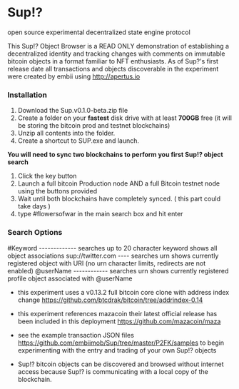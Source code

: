 # Sup!? 
open source experimental decentralized state engine protocol


This Sup!? Object Browser is a READ ONLY demonstration of establishing a decentralized identity and tracking changes with comments on immutable bitcoin objects in a format familiar to NFT enthusiasts. As of Sup?'s first release date all transactions and objects discoverable in the experiment were created by embii using http://apertus.io

### **Installation**

1. Download the Sup.v0.1.0-beta.zip file
2. Create a folder on your **fastest** disk drive with at least **700GB** free (it will be storing the bitcoin prod and testnet blockchains)
3. Unzip all contents into the folder.
4. Create a shortcut to SUP.exe and launch.

**You will need to sync two blockchains to perform you first Sup!? object search**

1. Click the key button
2. Launch a full bitcoin Production node AND a full Bitcoin testnet node using the buttons provided
3. Wait until both blockchains have completely synced. ( this part could take days )
4.  type #flowersofwar in the main search box and hit enter


### **Search Options**

#Keyword ------------- searches up to 20 character keyword shows all object associations
sup://twitter.com ---- searches urn shows currently registered object with URI  (no urn character limits, redirects are not enabled)
@userName ------------ searches urn shows currently registered profile object associated with @userName



- this experiment uses a v0.13.2 full bitcoin core clone with address index change https://github.com/btcdrak/bitcoin/tree/addrindex-0.14

- this experiment references mazacoin their latest official release has been included in this deployment https://github.com/mazacoin/maza

- see the example transaction JSON files https://github.com/embiimob/Sup/tree/master/P2FK/samples to begin experimenting with the entry and trading of your own Sup!? objects

- Sup!? bitcoin objects can be discovered and browsed without internet access because Sup!? is communicating with a local copy of the blockchain.
